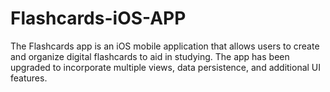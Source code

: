 # Flashcards-iOS-APP
The Flashcards app is an iOS mobile application that allows users to create and organize digital flashcards to aid in studying. The app has been upgraded to incorporate multiple views, data persistence, and additional UI features.
